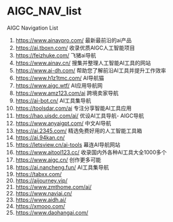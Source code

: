 # AIGC_NAV_list
AIGC Navigation List

1. https://www.ainavpro.com/	  最新最前沿的ai产品
2. https://ai.tboxn.com/		    收录优质AIGC人工智能项目
3. https://feizhuke.com/		    飞猪ai导航
4. https://www.ainav.cn/		    搜集并整理人工智能AI工具的网站
5. https://www.ai-dh.com/		    帮助您了解前沿AI工具并提升工作效率
6. https://www.h1z1tmc.com/	    AI导航猫
7. https://www.aigc.wtf/		    AI应用导航网
8. https://www.amz123.com/ai	  跨境卖家导航
9. https://ai-bot.cn/			      AI工具集导航
10. https://toolsdar.com/ai		  专注分享智能AI工具应用
11. https://hao.uisdc.com/ai/	  优设AI工具导航- AIGC导航
12. https://www.anyaigpt.com/	  中文AI导航
13. https://ai.2345.com/		    精选免费好用的人工智能工具箱
14. https://ai.94kan.cn/		
15. https://letsview.cn/ai-tools	幕连AI导航网站
16. https://www.aitool123.cc/		  收录国内外各种AI工具大全1000多个
17. https://www.aigc.cn/		      创作更多可能
18. https://ai.nancheng.fun/	    AI工具集导航
19. https://tabxx.com/			
20. https://aijourney.vip/
21. https://www.zmthome.com/ai/
22. https://www.naviai.cn/
23. https://www.aidh.ai/
24. https://xmooo.com/
25. https://www.daohangai.com/
